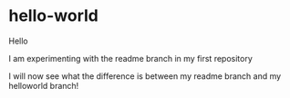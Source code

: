 # hello-world
Hello

I am experimenting with the readme branch in my first repository

I will now see what the difference is between my readme branch and my helloworld branch!
